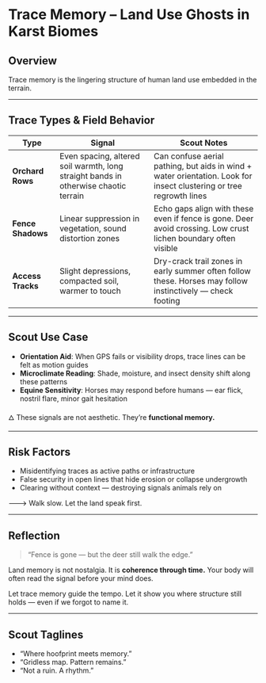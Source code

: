 # Trace Memory – Land Use Ghosts in Karst Biomes

## Overview

Trace memory is the lingering structure of human land use embedded in the terrain.

---

## Trace Types & Field Behavior

| Type | Signal | Scout Notes |
|------|--------|-------------|
| **Orchard Rows** | Even spacing, altered soil warmth, long straight bands in otherwise chaotic terrain | Can confuse aerial pathing, but aids in wind + water orientation. Look for insect clustering or tree regrowth lines |
| **Fence Shadows** | Linear suppression in vegetation, sound distortion zones | Echo gaps align with these even if fence is gone. Deer avoid crossing. Low crust lichen boundary often visible |
| **Access Tracks** | Slight depressions, compacted soil, warmer to touch | Dry-crack trail zones in early summer often follow these. Horses may follow instinctively — check footing |

---

## Scout Use Case

- **Orientation Aid**: When GPS fails or visibility drops, trace lines can be felt as motion guides
- **Microclimate Reading**: Shade, moisture, and insect density shift along these patterns
- **Equine Sensitivity**: Horses may respond before humans — ear flick, nostril flare, minor gait hesitation

🜂 These signals are not aesthetic. They’re **functional memory.**

---

## Risk Factors

- Misidentifying traces as active paths or infrastructure
- False security in open lines that hide erosion or collapse undergrowth
- Clearing without context — destroying signals animals rely on

🡒 Walk slow. Let the land speak first.

---

## Reflection

> “Fence is gone — but the deer still walk the edge.”

Land memory is not nostalgia. It is **coherence through time.** 
Your body will often read the signal before your mind does.

Let trace memory guide the tempo.
Let it show you where structure still holds — even if we forgot to name it.

---

## Scout Taglines

- “Where hoofprint meets memory.”
- “Gridless map. Pattern remains.”
- “Not a ruin. A rhythm.”

